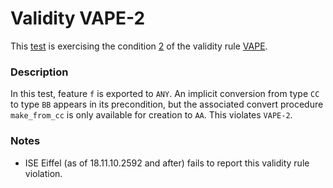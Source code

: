 # Validity VAPE-2

This [test](.) is exercising the condition [2](../Readme.md) of the validity rule [VAPE](../../vape/Readme.md).

### Description

In this test, feature `f` is exported to `ANY`. An implicit conversion from type `CC` to type `BB` appears in its precondition, but the associated convert procedure `make_from_cc` is only available for creation to `AA`. This violates `VAPE-2`.

### Notes

* ISE Eiffel (as of 18.11.10.2592 and after) fails to report this validity rule violation.
